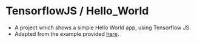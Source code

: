# TensorflowJS / Hello_World
* A project which shows a simple Hello World app, using Tensorflow JS.
* Adapted from the example provided [here](https://js.tensorflow.org/#getting-started).